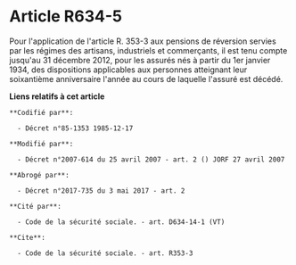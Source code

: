 # Article R634-5

Pour l'application de l'article R. 353-3 aux pensions de réversion servies par les régimes des artisans, industriels et
commerçants, il est tenu compte jusqu'au 31 décembre 2012, pour les assurés nés à partir du 1er janvier 1934, des
dispositions applicables aux personnes atteignant leur soixantième anniversaire l'année au cours de laquelle l'assuré est
décédé.

**Liens relatifs à cet article**

	**Codifié par**:

	  - Décret n°85-1353 1985-12-17

	**Modifié par**:

	  - Décret n°2007-614 du 25 avril 2007 - art. 2 () JORF 27 avril 2007

	**Abrogé par**:

	  - Décret n°2017-735 du 3 mai 2017 - art. 2

	**Cité par**:

	  - Code de la sécurité sociale. - art. D634-14-1 (VT)

	**Cite**:

	  - Code de la sécurité sociale. - art. R353-3
